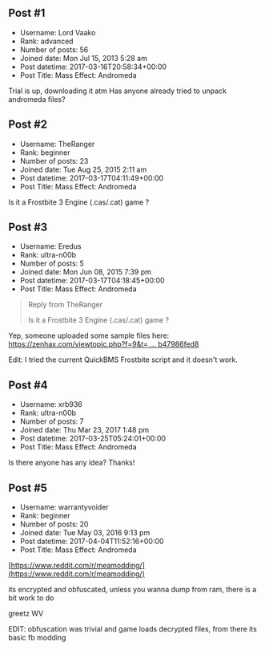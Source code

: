 ## Post #1
- Username: Lord Vaako
- Rank: advanced
- Number of posts: 56
- Joined date: Mon Jul 15, 2013 5:28 am
- Post datetime: 2017-03-16T20:58:34+00:00
- Post Title: Mass Effect: Andromeda

Trial is up, downloading it atm 
Has anyone already tried to unpack andromeda files?
## Post #2
- Username: TheRanger
- Rank: beginner
- Number of posts: 23
- Joined date: Tue Aug 25, 2015 2:11 am
- Post datetime: 2017-03-17T04:11:49+00:00
- Post Title: Mass Effect: Andromeda

Is it a Frostbite 3 Engine (.cas/.cat) game ?
## Post #3
- Username: Eredus
- Rank: ultra-n00b
- Number of posts: 5
- Joined date: Mon Jun 08, 2015 7:39 pm
- Post datetime: 2017-03-17T04:18:45+00:00
- Post Title: Mass Effect: Andromeda

> Reply from TheRanger
>
> Is it a Frostbite 3 Engine (.cas/.cat) game ?

Yep, someone uploaded some sample files here: [https://zenhax.com/viewtopic.php?f=9&t= ... b47986fed8](https://zenhax.com/viewtopic.php?f=9&t=3971&sid=05f5b461161d83c9587872b47986fed8)

Edit: I tried the current QuickBMS Frostbite script and it doesn't work.
## Post #4
- Username: xrb936
- Rank: ultra-n00b
- Number of posts: 7
- Joined date: Thu Mar 23, 2017 1:48 pm
- Post datetime: 2017-03-25T05:24:01+00:00
- Post Title: Mass Effect: Andromeda

Is there anyone has any idea?
Thanks!
## Post #5
- Username: warrantyvoider
- Rank: beginner
- Number of posts: 20
- Joined date: Tue May 03, 2016 9:13 pm
- Post datetime: 2017-04-04T11:52:16+00:00
- Post Title: Mass Effect: Andromeda

[https://www.reddit.com/r/meamodding/](https://www.reddit.com/r/meamodding/)

its encrypted and obfuscated, unless you wanna dump from ram, there is a bit work to do

greetz WV

EDIT: obfuscation was trivial and game loads decrypted files, from there its basic fb modding
